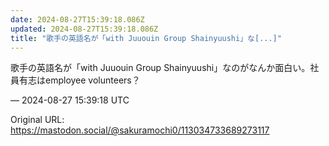 ```yaml
---
date: 2024-08-27T15:39:18.086Z
updated: 2024-08-27T15:39:18.086Z
title: "歌手の英語名が「with Juuouin Group Shainyuushi」な[...]"
---
```


<p>歌手の英語名が「with Juuouin Group Shainyuushi」なのがなんか面白い。社員有志はemployee volunteers？</p>

&mdash; 2024-08-27 15:39:18 UTC

Original URL: https://mastodon.social/@sakuramochi0/113034733689273117

